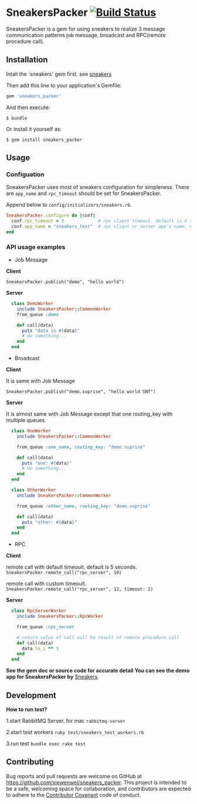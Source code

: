 # SneakersPacker [![Build Status][travis-image]][travis-link]

[travis-image]: https://travis-ci.org/xiewenwei/sneakers_packer.svg?branch=master
[travis-link]: http://travis-ci.org/xiewenwei/sneakers_packer
[travis-home]: http://travis-ci.org/

SneakersPacker is a gem for using sneakers to realize 3 message communication patterns job message, broadcast and RPC(remote procedure call).

## Installation

Intall the `sneakers' gem first. see [sneakers](https://github.com/jondot/sneakers)

Then add this line to your application's Gemfile:

```ruby
gem 'sneakers_packer'
```

And then execute:

    $ bundle

Or install it yourself as:

    $ gem install sneakers_packer

## Usage

### Configuation

SneakersPacker uses most of sneakers configuration for simpleness.
There are `app_name` and `rpc_timeout` should be set for SneakersPacker.

Append below to `config/initializers/sneakers.rb`.

```ruby
SneakersPacker.configure do |conf|
  conf.rpc_timeout = 3             # rpc client timeout. default is 5 seconds.
  conf.app_name = "sneakers_test"  # rpc client or server app's name. default is 'unknown'
end
```

### API usage examples

- Job Message

**Client**

`SneakersPacker.publish("demo", "hello world")`

**Server**

```ruby
  class DemoWorker
    include SneakersPacker::CommonWorker
    from_queue :demo

    def call(data)
      puts "data is #{data}"
      # do something...
    end
  end
```

- Broadcast

**Client**

It is same with Job Message

`SneakersPacker.publish("demo.suprise", "hello world SNT")`

**Server**

It is almost same with Job Message except that one routing_key with multiple queues.

```ruby
  class OneWorker
    include SneakersPacker::CommonWorker

    from_queue :one_name, routing_key: "demo.suprise"

    def call(data)
      puts "one: #{data}"
      # do something...
    end
  end
```

```ruby
  class OtherWorker
    include SneakersPacker::CommonWorker

    from_queue :other_name, routing_key: "demo.suprise"

    def call(data)
      puts "other: #{data}"
    end
  end
```

- RPC

**Client**

remote call with default timeouit. default is 5 seconds.
`SneakersPacker.remote_call("rpc_server", 10)`

remote call with custom timeouit.
`SneakersPacker.remote_call("rpc_server", 12, timeout: 2)`

**Server**

```ruby
  class RpcServerWorker
    include SneakersPacker::RpcWorker

    from_queue :rpc_server

    # return value of call will be result of remote procedure call
    def call(data)
      data.to_i ** 3
    end
  end
```

**See the gem doc or source code for accurate detail**
**You can see the demo app for SneakersPacker by** [Sneakers](https://github.com/xiewenwei/sneakers_demo).

## Development

**How to run test?**

1.start RabbitMQ Server. for mac
`rabbitmq-server`

2.start test workers
`ruby test/sneakers_test_workers.rb`

3.run test
`bundle exec rake test`

## Contributing

Bug reports and pull requests are welcome on GitHub at https://github.com/xiewenwei/sneakers_packer. This project is intended to be a safe, welcoming space for collaboration, and contributors are expected to adhere to the [Contributor Covenant](http://contributor-covenant.org) code of conduct.

